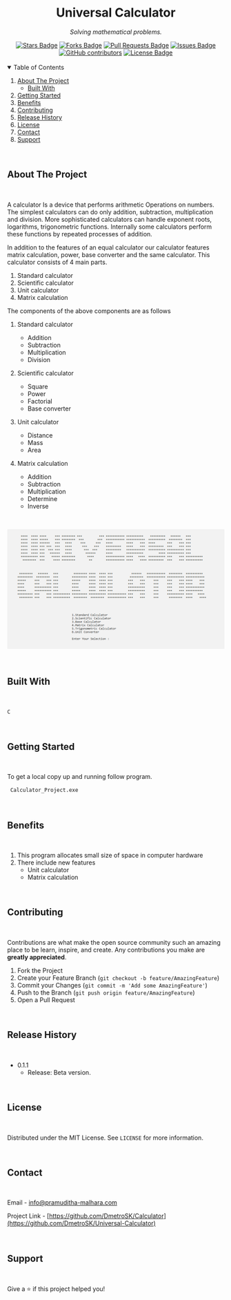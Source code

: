 <h1 align="center">Universal Calculator</h1>
<p align="center"><i>Solving mathematical problems.</i></p>
<div align="center">
  <a href="https://github.com/DmetroSK/Universal-Calculator/stargazers"><img src="https://img.shields.io/github/stars/DmetroSK/Universal-Calculator" alt="Stars Badge"/></a>
<a href="https://github.com/DmetroSK/Universal-Calculator/network/members"><img src="https://img.shields.io/github/forks/DmetroSK/Universal-Calculator" alt="Forks Badge"/></a>
<a href="https://github.com/DmetroSK/Universal-Calculator/pulls"><img src="https://img.shields.io/github/issues-pr/DmetroSK/Universal-Calculator" alt="Pull Requests Badge"/></a>
<a href="https://github.com/DmetroSK/Universal-Calculator/issues"><img src="https://img.shields.io/github/issues/DmetroSK/Universal-Calculator" alt="Issues Badge"/></a>
<a href="https://github.com/DmetroSK/Universal-Calculator/graphs/contributors"><img alt="GitHub contributors" src="https://img.shields.io/github/contributors/DmetroSK/Universal-Calculator?color=2b9348"></a>
<a href="https://github.com/DmetroSK/Calculator/blob/master/LICENSE"><img src="https://img.shields.io/github/license/DmetroSK/Universal-Calculator?color=2b9348" alt="License Badge"/></a>
</div>
<br>



<!-- TABLE OF CONTENTS -->
<details open="open">
  <summary>Table of Contents</summary>
  <ol>
    <li>
      <a href="#about-the-project">About The Project</a>
      <ul>
        <li><a href="#built-with">Built With</a></li>
      </ul>
    </li>
    <li><a href="#getting-started">Getting Started</a>   
    </li>
    <li><a href="#benefits">Benefits</a></li>
    <li><a href="#contributing">Contributing</a></li>
    <li><a href="#release-history">Release History</a></li>
    <li><a href="#license">License</a></li>
    <li><a href="#contact">Contact</a></li>
    <li><a href="#support">Support</a></li>
     </ol>
</details>

<br>

## About The Project 

<br>

A calculator Is a device that performs arithmetic Operations on numbers.
The simplest calculators can do only addition, subtraction, multiplication and division. More sophisticated calculators can handle exponent roots, logarithms, trigonometric functions. Internally some calculators perform these functions by repeated processes of addition.

In addition to the features of an equal calculator our calculator features
matrix calculation, power, base converter and the same calculator. This calculator consists of 4 main parts.

1.	Standard calculator
2.	Scientific calculator
3.	Unit calculator 
4.	Matrix calculation

The components of the above components are as follows

1.	Standard calculator
    *   Addition 
    *   Subtraction
    *  	Multiplication
    *	Division

2.	Scientific calculator
    *	 Square
    *	Power
    *	Factorial
    *	Base converter
3.	Unit calculator 
    *	Distance 
    *	Mass
    *	Area
4.	Matrix calculation
    *	Addition 
    *	Subtraction
    *	Multiplication
    *	Determine
    *	Inverse


<br>

![](header.png)

<br>

## Built With

<br>

```sh
C
```

<br>

<!-- GETTING STARTED -->

## Getting Started

<br>

To get a local copy up and running follow program.

  ```sh
   Calculator_Project.exe
   ```

<br>


## Benefits

<br>

1.	This program allocates small size of space in computer hardware
2.	There include new features 
    *	Unit calculator
    *	Matrix calculation  

<br>

<!-- CONTRIBUTING -->

## Contributing

<br>

Contributions are what make the open source community such an amazing place to be learn, inspire, and create. Any contributions you make are **greatly appreciated**.

1. Fork the Project
2. Create your Feature Branch (`git checkout -b feature/AmazingFeature`)
3. Commit your Changes (`git commit -m 'Add some AmazingFeature'`)
4. Push to the Branch (`git push origin feature/AmazingFeature`)
5. Open a Pull Request

<br>


## Release History

<br>

* 0.1.1
    * Release: Beta version.


<br>

<!-- LICENSE -->
## License

<br>

Distributed under the MIT License. See `LICENSE` for more information.

<br>

<!-- CONTACT -->
## Contact

<br>

Email - info@pramuditha-malhara.com

Project Link - [https://github.com/DmetroSK/Calculator](https://github.com/DmetroSK/Universal-Calculator)

<br>

## Support

<br>

Give a ⭐️ if this project helped you!
